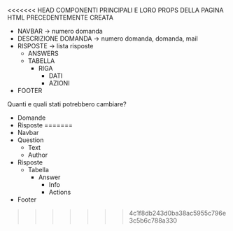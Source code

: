 <<<<<<< HEAD
COMPONENTI PRINCIPALI E LORO PROPS DELLA PAGINA HTML PRECEDENTEMENTE CREATA

- NAVBAR -> numero domanda
- DESCRIZIONE DOMANDA -> numero domanda, domanda, mail
- RISPOSTE -> lista risposte
    - ANSWERS
    - TABELLA
        - RIGA
            - DATI
            - AZIONI
- FOOTER

Quanti e quali stati potrebbero cambiare?
- Domande
- Risposte
=======
- Navbar
- Question
    - Text
    - Author
- Risposte
    - Tabella
        - Answer
            - Info
            - Actions
- Footer
>>>>>>> 4c1f8db243d0ba38ac5955c796e3c5b6c788a330
